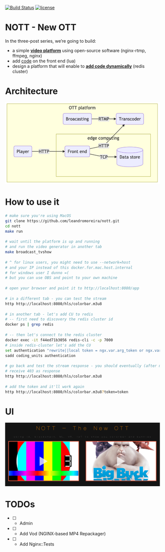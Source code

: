 [![Build Status](https://travis-ci.org/leandromoreira/nott.svg?branch=master)](https://travis-ci.org/leandromoreira/nott) [![license](https://img.shields.io/badge/license-BSD--3--Clause-blue.svg)](https://img.shields.io/badge/license-BSD--3--Clause-blue.svg)

# NOTT - New OTT

In the three-post series, we’re going to build:
*  a simple [**video platform**](https://leandromoreira.com/2020/04/19/building-an-open-source-ott-platform/) using open-source software (nginx-rtmp, ffmpeg, nginx)
* add [code](https://leandromoreira.com/2020/04/19/empowering-nginx-with-lua-code/) on the front end (lua)
* design a platform that will enable to [**add code dynamically**](https://leandromoreira.com/2020/04/19/building-an-edge-computing-platform/) (redis cluster)

# Architecture

![an overview of the NOTT project](/img/ott_overview.png "an overview of the NOTT project")

# How to use it

```bash
# make sure you're using MacOS
git clone https://github.com/leandromoreira/nott.git
cd nott
make run

# wait until the platform is up and running
# and run the video generator in another tab
make broadcast_tvshow

# ^ for linux users, you might need to use --network=host 
# and your IP instead of this docker.for.mac.host.internal
# for windows user I dunno =(
# but you can use OBS and point to your own machine

# open your browser and point it to http://localhost:8080/app

# in a different tab - you can test the stream
http http://localhost:8080/hls/colorbar.m3u8

# in another tab - let's add CU to redis
# -- first need to discovery the redis cluster id
docker ps | grep redis

# -- then let's connect to the redis cluster
docker exec -it f44ed71b3056 redis-cli -c -p 7000
# inside redis-cluster let's add the CU
set authentication "rewrite||local token = ngx.var.arg_token or ngx.var.cookie_superstition \n if token ~= 'token' then \n return ngx.exit(ngx.HTTP_FORBIDDEN) \n else \n ngx.header['Set-Cookie'] = {'superstition=token'} \n end"
sadd coding_units authentication

# go back and test the stream response - you should eventually (after max 20s)
# receive 403 as response
http http://localhost:8080/hls/colorbar.m3u8

# add the token and it'll work again
http http://localhost:8080/hls/colorbar.m3u8?token=token
```

# UI

![NOTT's UI](/img/nott_view.png "NOTT's UI")

# TODOs

- [ ] - Admin
- [ ] - Add Vod (NGINX-based MP4 Repackager)
- [ ] - Add Nginx::Tests

